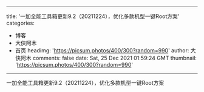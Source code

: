 
---
title: '一加全能工具箱更新9.2（20211224），优化多款机型一键Root方案'
categories: 
 - 博客
 - 大侠阿木
 - 首页
headimg: 'https://picsum.photos/400/300?random=990'
author: 大侠阿木
comments: false
date: Sat, 25 Dec 2021 01:59:24 GMT
thumbnail: 'https://picsum.photos/400/300?random=990'
---

<div>   
一加全能工具箱更新9.2（20211224），优化多款机型一键Root方案  
</div>
            
